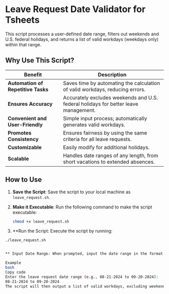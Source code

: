 # Leave Request Date Validator for Tsheets

This script processes a user-defined date range, filters out weekends and U.S. federal holidays, and returns a list of valid workdays (weekdays only) within that range.

## Why Use This Script?

| Benefit                         | Description                                                                 |
|---------------------------------|-----------------------------------------------------------------------------|
| **Automation of Repetitive Tasks** | Saves time by automating the calculation of valid workdays, reducing errors.  |
| **Ensures Accuracy**            | Accurately excludes weekends and U.S. federal holidays for better leave management. |
| **Convenient and User-Friendly**| Simple input process; automatically generates valid workdays.                |
| **Promotes Consistency**        | Ensures fairness by using the same criteria for all leave requests.          |
| **Customizable**                | Easily modify for additional holidays. |
| **Scalable**                    | Handles date ranges of any length, from short vacations to extended absences. |

## How to Use

1. **Save the Script**: Save the script to your local machine as `leave_request.sh`.

2. **Make it Executable**: Run the following command to make the script executable:
   ```bash
   chmod +x leave_request.sh

3. **Run the Script: Execute the script by running:
```bash
./leave_request.sh


** Input Date Range: When prompted, input the date range in the format MM-DD-YYYY to MM-DD-YYYY.

Example
bash
Copy code
Enter the leave request date range (e.g., 08-21-2024 to 09-20-2024):
08-21-2024 to 09-20-2024
The script will then output a list of valid workdays, excluding weekends and federal holidays, within the specified range.
